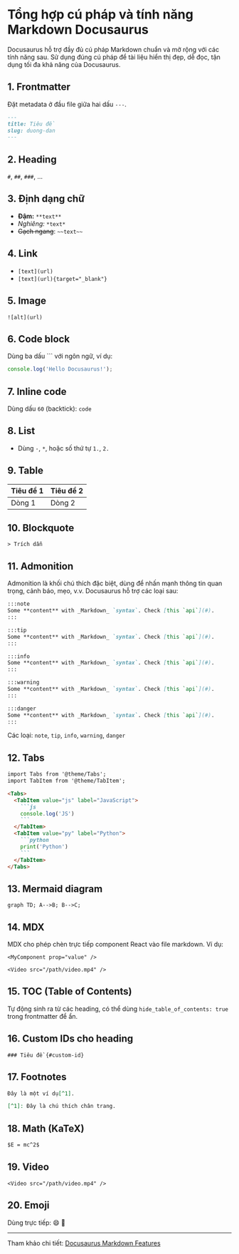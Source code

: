 # Tổng hợp cú pháp và tính năng Markdown Docusaurus

Docusaurus hỗ trợ đầy đủ cú pháp Markdown chuẩn và mở rộng với các tính năng sau. Sử dụng đúng cú pháp để tài liệu hiển thị đẹp, dễ đọc, tận dụng tối đa khả năng của Docusaurus.

## 1. Frontmatter
Đặt metadata ở đầu file giữa hai dấu `---`.
```md
---
title: Tiêu đề
slug: duong-dan
---
```

## 2. Heading
`#`, `##`, `###`, ...

## 3. Định dạng chữ
- **Đậm:** `**text**`
- *Nghiêng:* `*text*`
- ~~Gạch ngang~~: `~~text~~`

## 4. Link
- `[text](url)`
- `[text](url){target="_blank"}`

## 5. Image
`![alt](url)`

## 6. Code block
Dùng ba dấu ``` với ngôn ngữ, ví dụ:
```js
console.log('Hello Docusaurus!');
```

## 7. Inline code
Dùng dấu ` 60` (backtick): `code`

## 8. List
- Dùng `-`, `*`, hoặc số thứ tự `1.`, `2.`

## 9. Table
| Tiêu đề 1 | Tiêu đề 2 |
|-----------|-----------|
| Dòng 1    | Dòng 2    |

## 10. Blockquote
`> Trích dẫn`

## 11. Admonition
Admonition là khối chú thích đặc biệt, dùng để nhấn mạnh thông tin quan trọng, cảnh báo, mẹo, v.v. Docusaurus hỗ trợ các loại sau:

```md
:::note
Some **content** with _Markdown_ `syntax`. Check [this `api`](#).
:::

:::tip
Some **content** with _Markdown_ `syntax`. Check [this `api`](#).
:::

:::info
Some **content** with _Markdown_ `syntax`. Check [this `api`](#).
:::

:::warning
Some **content** with _Markdown_ `syntax`. Check [this `api`](#).
:::

:::danger
Some **content** with _Markdown_ `syntax`. Check [this `api`](#).
:::
```

Các loại: `note`, `tip`, `info`, `warning`, `danger`

## 12. Tabs
```md
import Tabs from '@theme/Tabs';
import TabItem from '@theme/TabItem';

<Tabs>
  <TabItem value="js" label="JavaScript">
    ```js
    console.log('JS')
    ```
  </TabItem>
  <TabItem value="py" label="Python">
    ```python
    print('Python')
    ```
  </TabItem>
</Tabs>
```

## 13. Mermaid diagram
```mermaid
graph TD; A-->B; B-->C;
```

## 14. MDX
MDX cho phép chèn trực tiếp component React vào file markdown. Ví dụ:
```mdx
<MyComponent prop="value" />

<Video src="/path/video.mp4" />
```

## 15. TOC (Table of Contents)
Tự động sinh ra từ các heading, có thể dùng `hide_table_of_contents: true` trong frontmatter để ẩn.

## 16. Custom IDs cho heading
`### Tiêu đề {#custom-id}`

## 17. Footnotes
```md
Đây là một ví dụ[^1].

[^1]: Đây là chú thích chân trang.
```

## 18. Math (KaTeX)
```md
$E = mc^2$
```

## 19. Video
```mdx
<Video src="/path/video.mp4" />
```

## 20. Emoji
Dùng trực tiếp: 😄 🚀

---
Tham khảo chi tiết: [Docusaurus Markdown Features](https://docusaurus.io/docs/markdown-features)
